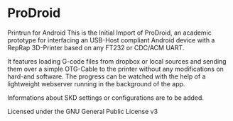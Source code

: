 ProDroid
========

Printrun for Android
This is the Initial Import of ProDroid, an academic prototype for interfacing an USB-Host compliant Android device 
with a RepRap 3D-Printer based on any FT232 or CDC/ACM UART.

It features loading G-code files from dropbox or local sources and sending them over a simple OTG-Cable to the printer 
without any modifications on hard-and software. 
The progress can be watched with the help of a lightweight webserver running in the background of the app.


Informations about SKD settings or configurations are to be added.


Licensed under the GNU General Public License v3
